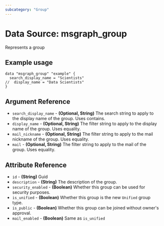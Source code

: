 ```yaml
---
subcategory: "Group"
---
```

# Data Source: msgraph_group
Represents a group
## Example usage
```hcl
data "msgraph_group" "example" {
  search_display_name = "Scientists"
//  display_name = "Data Scientists"
}
```
## Argument Reference
* `search_display_name` - **(Optional, String)** The search string to apply to the display name of the group. Uses contains.
* `display_name` - **(Optional, String)** The filter string to apply to the display name of the group. Uses equality.
* `mail_nickname` - **(Optional, String)** The filter string to apply to the mail nickname of the group. Uses equality.
* `mail` - **(Optional, String)** The filter string to apply to the mail of the group. Uses equality.
## Attribute Reference
* `id` - **(String)** Guid
* `description` - **(String)** The description of the group.
* `security_enabled` - **(Boolean)** Whether this group can be used for security purposes.
* `is_unified` - **(Boolean)** Whether this group is the new `Unified` group type.
* `is_public` - **(Boolean)** Whether this group can be joined without owner's approval.
* `mail_enabled` - **(Boolean)** Same as `is_unified`
